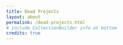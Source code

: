 ```yaml
---
title: Dead Projects
layout: about
permalink: /dead-projects.html
# include CollectionBuilder info at bottom
credits: true
---
```


